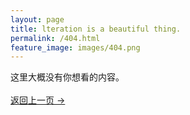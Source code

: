 ```yaml
---
layout: page
title: lteration is a beautiful thing.
permalink: /404.html
feature_image: images/404.png
---
```


这里大概没有你想看的内容。<br /><br/>
<a class="error-link" href="{{ site.baseurl }}/">返回上一页 &rarr;</a>
